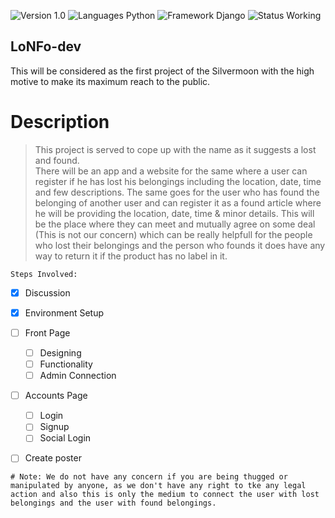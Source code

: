 ![Version 1.0](https://img.shields.io/badge/Version-1.0-brightgreen.svg)
![Languages Python](https://img.shields.io/badge/Languages-Python,%20JavaScript,%20HTML,%20CSS-blue.svg)
![Framework Django](https://img.shields.io/badge/Framework-Django-yellow.svg)
![Status Working](https://img.shields.io/badge/Status-Working%20/%20Incomplete-orange.svg)

## LoNFo-dev

>>>
This will be considered as the first project of the Silvermoon with the high motive to make its maximum reach to the public.
>>>


# Description

>This project is served to cope up with the name as it suggests a lost and found.  
There will be an app and a website for the same where a user can register if he has lost his belongings including the location, date, time and few descriptions.
The same goes for the user who has found the belonging of another user and can register it as a found article where he will be providing the location, date, time & minor details.
This will be the place where they can meet and mutually agree on some deal (This is not our concern) which can be really helpfull for the people who lost their belongings and the person who founds it does have any way to return it if the product has no label in it.

```Steps Involved:```

- [x] Discussion
- [x] Environment Setup
- [ ] Front Page
    - [ ] Designing
    - [ ] Functionality
    - [ ] Admin Connection
- [ ] Accounts Page
    - [ ] Login
    - [ ] Signup
    - [ ] Social Login
- [ ] Create poster








`# Note: We do not have any concern if you are being thugged or manipulated by anyone, as we don't have any right to tke any legal action and also this is only the medium to connect the user with lost belongings and the user with found belongings.`
